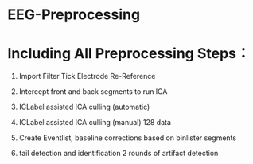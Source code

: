 # EEG-Preprocessing

# Including All Preprocessing Steps： 

 
1. Import Filter Tick Electrode Re-Reference

2. Intercept front and back segments to run ICA
3. ICLabel assisted ICA culling (automatic)
4. ICLabel assisted ICA culling (manual) 128 data 

5. Create Eventlist, baseline corrections based on binlister segments

6. tail detection and identification 2 rounds of artifact detection
